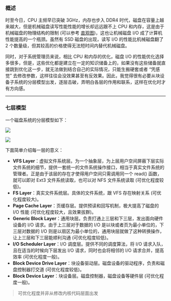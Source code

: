 ### 概述

时至今日，CPU 主频早已突破 3GHz，内存也步入 DDR4 时代，磁盘在容量上越来越大，但是机械磁盘读写性能性能的增长却远远跟不上 CPU 和内存，这是由于机械磁盘的物理结构的限制 (可以参考 [直观图](https://github.com/hsxhr-10/blog/blob/master/Linux/%E3%80%90%E7%A3%81%E7%9B%98%20IO%E3%80%91--%20%E6%80%A7%E8%83%BD%E6%8C%87%E6%A0%87(%E8%A3%B8%E7%9B%98).md))，这也让机械磁盘 I/O 成了计算机性能提高的一个瓶颈。虽然有 SSD 磁盘的出现，读写 I/O 的性能比机械磁盘翻了 2 个数量级，但其较高的价格使得无法短时间内替代机械磁盘。

同时，对于系统管理员来说，相比 CPU 和内存的优化，磁盘 I/O 的性能优化选择多很多，但是，这些优化都是建立在一定的知识储备上的，如果没有这些储备就直接跳到优化这一步，就无法做到结合自己的实际情况，只能生搬硬套或者 “凭感觉” 去修改参数，这样往往会没效果甚至有反效果。因此，我觉得很有必要从块设备子系统的分层模型出发，逐层击破，弄明白各层的作用和联系，这样在优化时才有方向感。

---

### 七层模型

一个磁盘系统的分层模型如下：

![](https://raw.githubusercontent.com/hsxhr-10/picture/master/%E7%A3%81%E7%9B%98%E5%88%86%E5%B1%82%E6%A8%A1%E5%9E%8B.png)

![](https://raw.githubusercontent.com/hsxhr-10/picture/master/%E5%9D%97%E8%AE%BE%E5%A4%87%E5%88%86%E5%B1%82%E5%9B%BE2.jpg)

下面简单介绍每一层的意义：

- **VFS Layer**：虚拟文件系统层。为一个抽象层，为上层用户空间屏蔽下层实际文件系统的细节，提供一套统一的文件系统操作接口，相当于真实文件系统的管理者。正是由于该层的存在才使得用户空间只需调用同一个 read() 函数，就可以即对 Ext3 文件系统读取，也可以对 NFS 文件系统读取 (可优化程度较低)。
- **FS Layer**：真实文件系统层。具体的文件系统，跟 VFS 存在映射关系 (可优化程度较大)。
- **Page Cache Layer**：页缓存层。提供预读和回写机制，极大提高了磁盘的 I/O 性能 (可优化程度较大，且效果拔群)。
- **Generic Block Layer**：通用块层。负责打通上三层和下三层，发出面向硬件设备的 I/O 请求。由于上三层对于数据的 I/O 是以块或者页为最小单位的，下三层对数据的 I/O 则是以扇区为最小单位的，通用块层就做了这种转换操作，让上三层和下三层能顺利沟通 (可优化程度较低)。
- **I/O Scheduler Layer**：I/O 调度层。提供不同的调度算法，将 I/O 请求入队，且在适当的时候向下层发出 I/O 请求，同时也会将相邻的 I/O 请求合并，提高效率 (可优化程度一般)。
- **Block Device Drive Layer**：块设备驱动层。磁盘设备的驱动程序，负责和磁盘控制器打交道 (可优化程度较低)。
- **Block Device Layer**：块设备层。磁盘控制器，磁盘设备等硬件层 (可优化程度一般)。

> 可优化程度并非从修改内核代码层面出发
